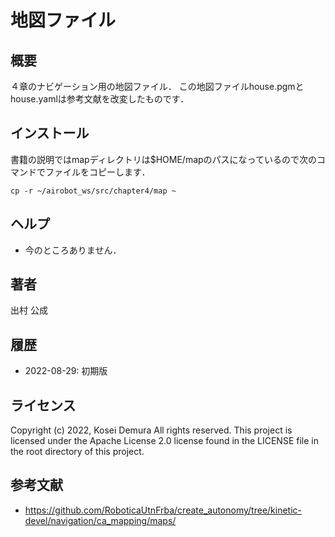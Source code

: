 # 地図ファイル

## 概要
４章のナビゲーション用の地図ファイル．
この地図ファイルhouse.pgmとhouse.yamlは参考文献を改変したものです．

## インストール
書籍の説明ではmapディレクトリは$HOME/mapのパスになっているので次のコマンドでファイルをコピーします．
```
cp -r ~/airobot_ws/src/chapter4/map ~
```

## ヘルプ
- 今のところありません．
　　
## 著者
出村 公成

## 履歴
- 2022-08-29: 初期版

## ライセンス
Copyright (c) 2022, Kosei Demura All rights reserved. This project is licensed under the Apache License 2.0 license found in the LICENSE file in the root directory of this project.


## 参考文献
- https://github.com/RoboticaUtnFrba/create_autonomy/tree/kinetic-devel/navigation/ca_mapping/maps/

